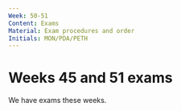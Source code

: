 ```yaml
---
Week: 50-51
Content: Exams
Material: Exam procedures and order
Initials: MON/PDA/PETH
---
```


# Weeks 45 and 51 exams

We have exams these weeks.

